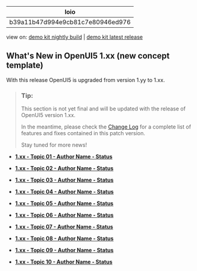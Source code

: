 <!-- loiob39a11b47d994e9cb81c7e80946ed976 -->

| loio |
| -----|
| b39a11b47d994e9cb81c7e80946ed976 |

<div id="loio">

view on: [demo kit nightly build](https://openui5nightly.hana.ondemand.com/#/topic/b39a11b47d994e9cb81c7e80946ed976) | [demo kit latest release](https://openui5.hana.ondemand.com/#/topic/b39a11b47d994e9cb81c7e80946ed976)</div>

## What's New in OpenUI5 1.xx \(new concept template\)

With this release OpenUI5 is upgraded from version 1.yy to 1.xx.

> ### Tip:  
> This section is not yet final and will be updated with the release of OpenUI5 version 1.xx.
> 
> In the meantime, please check the [Change Log](https://openui5.hana.ondemand.com/#releasenotes.html) for a complete list of features and fixes contained in this patch version.
> 
> Stay tuned for more news!

-   **[1.xx - Topic 01 - Author Name - Status](1.xx_-_Topic_01_-_Author_Name_-_Status_e8d40b2.md "")**  

-   **[1.xx - Topic 02 - Author Name - Status](1.xx_-_Topic_02_-_Author_Name_-_Status_918eb1a.md "")**  

-   **[1.xx - Topic 03 - Author Name - Status](1.xx_-_Topic_03_-_Author_Name_-_Status_f8ad56a.md "")**  

-   **[1.xx - Topic 04 - Author Name - Status](1.xx_-_Topic_04_-_Author_Name_-_Status_a9432ed.md "")**  

-   **[1.xx - Topic 05 - Author Name - Status](1.xx_-_Topic_05_-_Author_Name_-_Status_29d5b6e.md "")**  

-   **[1.xx - Topic 06 - Author Name - Status](1.xx_-_Topic_06_-_Author_Name_-_Status_8c2d687.md "")**  

-   **[1.xx - Topic 07 - Author Name - Status](1.xx_-_Topic_07_-_Author_Name_-_Status_192fb6b.md "")**  

-   **[1.xx - Topic 08 - Author Name - Status](1.xx_-_Topic_08_-_Author_Name_-_Status_6d86f23.md "")**  

-   **[1.xx - Topic 09 - Author Name - Status](1.xx_-_Topic_09_-_Author_Name_-_Status_7b09b40.md "")**  

-   **[1.xx - Topic 10 - Author Name - Status](1.xx_-_Topic_10_-_Author_Name_-_Status_bfdebcc.md "")**  


